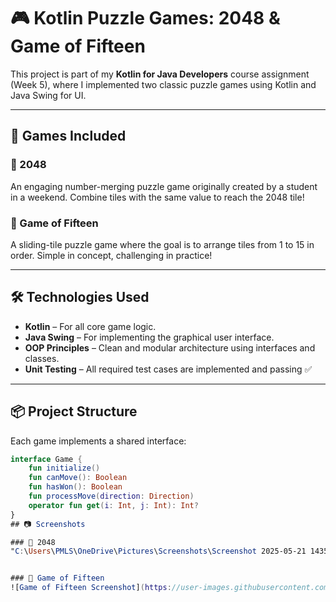 # 🎮 Kotlin Puzzle Games: 2048 & Game of Fifteen

This project is part of my **Kotlin for Java Developers** course assignment (Week 5), where I implemented two classic puzzle games using Kotlin and Java Swing for UI.

---

## 🧩 Games Included

### 🔢 2048
An engaging number-merging puzzle game originally created by a student in a weekend. Combine tiles with the same value to reach the 2048 tile!

### 🔁 Game of Fifteen
A sliding-tile puzzle game where the goal is to arrange tiles from 1 to 15 in order. Simple in concept, challenging in practice!

---

## 🛠 Technologies Used

- **Kotlin** – For all core game logic.
- **Java Swing** – For implementing the graphical user interface.
- **OOP Principles** – Clean and modular architecture using interfaces and classes.
- **Unit Testing** – All required test cases are implemented and passing ✅

---

## 📦 Project Structure

Each game implements a shared interface:

```kotlin
interface Game {
    fun initialize()
    fun canMove(): Boolean
    fun hasWon(): Boolean
    fun processMove(direction: Direction)
    operator fun get(i: Int, j: Int): Int?
}
## 📷 Screenshots

### 🔢 2048
"C:\Users\PMLS\OneDrive\Pictures\Screenshots\Screenshot 2025-05-21 143555.png"


### 🔁 Game of Fifteen
![Game of Fifteen Screenshot](https://user-images.githubusercontent.com/12345678/game_of_fifteen.png)

